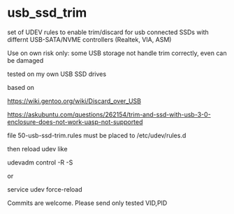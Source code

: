 # usb_ssd_trim
set of UDEV rules to enable trim/discard for usb connected SSDs with differnt USB-SATA/NVME controllers (Realtek, VIA, ASM)

Use on own risk only: some USB storage not handle trim correctly, even can be damaged 

tested on my own USB SSD drives 

based on 

https://wiki.gentoo.org/wiki/Discard_over_USB

https://askubuntu.com/questions/262154/trim-and-ssd-with-usb-3-0-enclosure-does-not-work-uasp-not-supported

file 50-usb-ssd-trim.rules must be placed to /etc/udev/rules.d

then reload udev like 

udevadm control -R -S

or

service udev force-reload

Commits are welcome. Please send only tested VID,PID
